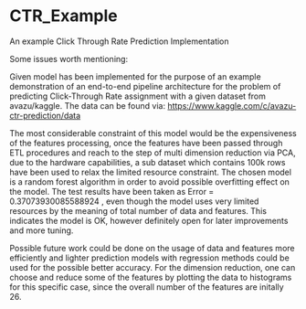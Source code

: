 # CTR_Example
An example Click Through Rate Prediction Implementation

Some issues worth mentioning:

Given model has been implemented for the purpose of an example demonstration of an end-to-end pipeline architecture for the problem of predicting Click-Through Rate assignment with a given dataset from avazu/kaggle. The data can be found via: https://www.kaggle.com/c/avazu-ctr-prediction/data 

The most considerable constraint of this model would be the expensiveness of the features processing, once the features have been passed through ETL procedures and reach to the step of multi dimension reduction via PCA, due to the hardware capabilities, a sub dataset which contains 100k rows have been used to relax the limited resource constraint. The chosen model is a random forest algorithm in order to avoid possible overfitting effect on the model. The test results have been taken as Error = 0.37073930085588924 , even though the model uses very limited resources by the meaning of total number of data and features. This indicates the model is OK, however definitely open for later improvements and more tuning.

Possible future work could be done on the usage of data and features more efficiently and lighter prediction models with regression methods could be used for the possible better accuracy. For the dimension reduction, one can choose and reduce some of the features by plotting the data to histograms for this specific case, since the overall number of the features are initally 26. 
